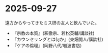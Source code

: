 # 2025-09-27
遠方からやってきたミス研の友人と飲んでいた。

- 『宗教の本質』(釈徹宗、若松英輔/講談社)
- 『カウンセリングとは何か』(東畑開人/講談社)
- 『ケアの倫理』(岡野八代/岩波書店)
